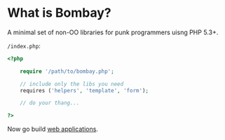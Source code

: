 # What is Bombay?

A minimal set of non-OO libraries for punk programmers uisng PHP 5.3+.


`/index.php`:

``` php
<?php

	require '/path/to/bombay.php';

	// include only the libs you need
	requires ('helpers', 'template', 'form');

	// do your thang...

?>
```


Now go build [web applications][1].



[1]: http://www.ics.uci.edu/~fielding/pubs/dissertation/rest_arch_style.htm
